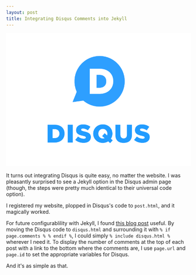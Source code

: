 ```yaml
---
layout: post
title: Integrating Disqus Comments into Jekyll
---
```


![Disqus Logo](/public/img/disqus-logo.png)

It turns out integrating Disqus is quite easy, no matter the website. I was pleasantly surprised to see a Jekyll option in the Disqus admin page (though, the steps were pretty much identical to their universal code option).

I registered my website, plopped in Disqus's code to `post.html`, and it magically worked.

For future configurablility with Jekyll, I found [this blog post](https://sgeos.github.io/jekyll/disqus/2016/02/15/adding-disqus-to-a-jekyll-blog.html) useful. By moving the Disqus code to `disqus.html` and surrounding it with `% if page.comments % % endif %`, I could simply `% include disqus.html %` wherever I need it. To display the number of comments at the top of each post with a link to the bottom where the comments are, I use `page.url` and `page.id` to set the appropriate variables for Disqus.

And it's as simple as that.
